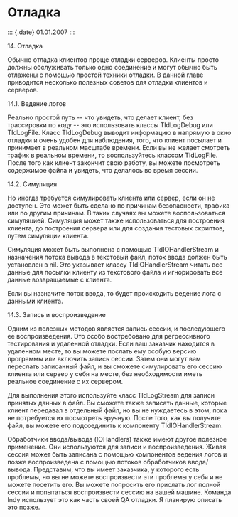 Отладка
=======

::: {.date}
01.01.2007
:::

14\. Отладка

Обычно отладка клиентов проще отладки серверов. Клиенты просто должны
обслуживать только одно соединение и могут обычно быть отлажены с
помощью простой техники отладки. В данной главе приводится несколько
полезных советов для отладки клиентов и серверов.

14.1. Ведение логов

Реально простой путь -- что увидеть, что делает клиент, без трассировки
по коду -- это использовать классы TIdLogDebug или TIdLogFile. Класс
TIdLogDebug выводит информацию в напрямую в окно отладки и очень удобен
для наблюдения, того, что клиент посылает и принимает в реальном
масштабе времени. Если вы не желает смотреть трафик в реальном времени,
то воспользуйтесь классом TIdLogFile. После того как клиент закончит
свою работу, вы можете посмотреть содержимое файла и увидеть, что
делалось во время сессии.

14.2. Симуляция

Но иногда требуется симулировать клиента или сервер, если он не
доступен. Это может быть сделано по причинам безопасности, трафика или
по другим причинам. В таких случаях вы можете воспользоваться
симуляцией. Симуляция может также использоваться для построения клиента,
до построения сервера или для создания тестовых скриптов, путем
симуляции клиента.

Симуляция может быть выполнена с помощью TIdIOHandlerStream и назначения
потока вывода в текстовый файл, поток ввода должен быть установлен в
nil. Это указывает классу TIdIOHandlerStream читать все данные для
посылки клиенту из текстового файла и игнорировать все данные
возвращаемые с клиента.

Если вы назначите поток ввода, то будет происходить ведение лога с
данными клиента.

14.3. Запись и воспроизведение

Одним из полезных методов является запись сессии, и последующего ее
воспроизведения. Это особо востребовано для регрессивного тестирования и
удаленной отладки. Если ваш заказчик находится в удаленном месте, то вы
можете послать ему особую версию программы или включить запись сессии.
Затем они могут вам переслать записанный файл, и вы сможете симулировать
его сессию клиента или сервер у себя на месте, без необходимости иметь
реальное соединение с их сервером.

Для выполнения этого используйте класс TIdLogStream для записи принятых
данных в файл. Вы сможете также записать данные, которые клиент
передавал в отдельный файл, но вы не нуждаетесь в этом, пока не
потребуется их посмотреть вручную. После того, как вы получите файл, вы
можете его подсоединить к компоненту TIdIOHandlerStream.

Обработчики ввода/вывода (IOHandlers) также имеют другое полезное
применение. Они используются для записи и воспроизведения. Живая сессия
может быть записана с помощью компонентов ведения логов и позже
воспроизведена с помощью потоков обработчиков ввода/вывода. Представим,
что вы имеет заказчика, у которого есть проблемы, но вы не можете
воспроизвести эти проблемы у себя и не можете посетить его. Вы можете
попросить его прислать лог полной сессии и попытаться воспроизвести
сессию на вашей машине. Команда Indy использует это как часть своей QA
отладки. Я планирую описать это позже.
